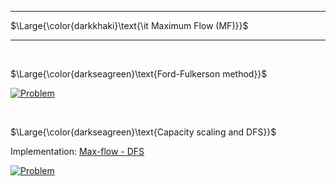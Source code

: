 _____________________________________
$\Large{\color{darkkhaki}\text{\it Maximum Flow (MF)}}$  
_____________________________________

<br />

$\Large{\color{darkseagreen}\text{Ford-Fulkerson method}}$

[![Problem](https://img.youtube.com/vi/LdOnanfc5TM/0.jpg)](https://www.youtube.com/watch?v=LdOnanfc5TM)

<br />

$\Large{\color{darkseagreen}\text{Capacity scaling and DFS}}$  

Implementation: [Max-flow - DFS](https://github.com/pl3onasm/AADS/blob/main/algorithms/graphs/MF-ford-fulkerson/ffm-2.c)

[![Problem](https://img.youtube.com/vi/1ewLrXUz4kk/0.jpg)](https://www.youtube.com/watch?v=1ewLrXUz4kk)
